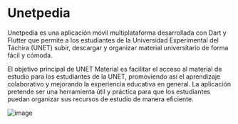 # Unetpedia

Unetpedia es una aplicación móvil multiplataforma desarrollada con Dart y Flutter que permite a los estudiantes de la Universidad Experimental del Táchira (UNET) subir, descargar y organizar material universitario de forma fácil y cómoda.

El objetivo principal de UNET Material es facilitar el acceso al material de estudio para los estudiantes de la UNET, promoviendo así el aprendizaje colaborativo y mejorando la experiencia educativa en general. La aplicación pretende ser una herramienta útil y práctica para que los estudiantes puedan organizar sus recursos de estudio de manera eficiente.

![image](https://github.com/gsantiago735/unetpedia/assets/120698899/6b56b506-2726-4b75-8e5d-c5b379269ccb)
